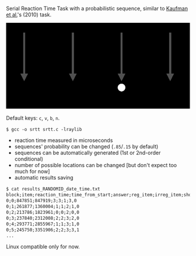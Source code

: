 Serial Reaction Time Task with a probabilistic sequence, similar to [Kaufman et al.](https://www.sciencedirect.com/science/article/abs/pii/S001002771000123X)'s (2010) task.

![](assets/demo.gif)

Default keys: `c`, `v`, `b`, `n`.

```console
$ gcc -o srtt srtt.c -lraylib
```

* reaction time measured in microseconds
* sequences' probability can be changed (`.85`/`.15` by default)
* sequences can be automatically generated (1st or 2nd-order conditional)
* number of possible locations can be changed [but don't expect too much for now]
* automatic results saving

```console
$ cat results_RANDOMID_date_time.txt
block;item;reaction_time;time_from_start;answer;reg_item;irreg_item;shown_item;seq_shown;030231321012;013102123032
0;0;847851;847919;3;3;1;3,0
0;1;261877;1360004;1;1;2;1,0
0;2;213786;1823961;0;0;2;0,0
0;3;237840;2312008;2;2;3;2,0
0;4;293771;2855967;1;1;3;1,0
0;5;245750;3351906;2;2;3;3,1
...
```

Linux compatible only for now.

